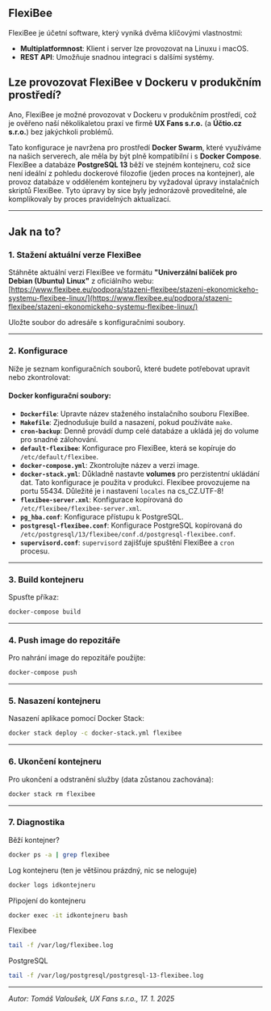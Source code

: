## FlexiBee

FlexiBee je účetní software, který vyniká dvěma klíčovými vlastnostmi:
- **Multiplatformnost**: Klient i server lze provozovat na Linuxu i macOS.
- **REST API**: Umožňuje snadnou integraci s dalšími systémy.

## Lze provozovat FlexiBee v Dockeru v produkčním prostředí?

Ano, FlexiBee je možné provozovat v Dockeru v produkčním prostředí, což je ověřeno naší několikaletou praxí ve firmě **UX Fans s.r.o.** (a **Účtio.cz s.r.o.**) bez jakýchkoli problémů. 

Tato konfigurace je navržena pro prostředí **Docker Swarm**, které využíváme na našich serverech, ale měla by být plně kompatibilní i s **Docker Compose**. FlexiBee a databáze **PostgreSQL 13** běží ve stejném kontejneru, což sice není ideální z pohledu dockerové filozofie (jeden proces na kontejner), ale provoz databáze v odděleném kontejneru by vyžadoval úpravy instalačních skriptů FlexiBee. Tyto úpravy by sice byly jednorázově proveditelné, ale komplikovaly by proces pravidelných aktualizací.

---

## Jak na to?

### 1. Stažení aktuální verze FlexiBee

Stáhněte aktuální verzi FlexiBee ve formátu **"Univerzální balíček pro Debian (Ubuntu) Linux"** z oficiálního webu:  
[https://www.flexibee.eu/podpora/stazeni-flexibee/stazeni-ekonomickeho-systemu-flexibee-linux/](https://www.flexibee.eu/podpora/stazeni-flexibee/stazeni-ekonomickeho-systemu-flexibee-linux/)

Uložte soubor do adresáře s konfiguračními soubory.

---

### 2. Konfigurace

Níže je seznam konfiguračních souborů, které budete potřebovat upravit nebo zkontrolovat:

#### Docker konfigurační soubory:
- **`Dockerfile`**: Upravte název staženého instalačního souboru FlexiBee.
- **`Makefile`**: Zjednodušuje build a nasazení, pokud používáte `make`.
- **`cron-backup`**: Denně provádí dump celé databáze a ukládá jej do volume pro snadné zálohování.
- **`default-flexibee`**: Konfigurace pro FlexiBee, která se kopíruje do `/etc/default/flexibee`.
- **`docker-compose.yml`**: Zkontrolujte název a verzi image.
- **`docker-stack.yml`**: Důkladně nastavte **volumes** pro perzistentní ukládání dat. Tato konfigurace je použita v produkci. Flexibee provozujeme na portu 55434. Důležité je i nastavení `locales` na cs_CZ.UTF-8!
- **`flexibee-server.xml`**: Konfigurace kopírovaná do `/etc/flexibee/flexibee-server.xml`.
- **`pg_hba.conf`**: Konfigurace přístupu k PostgreSQL.
- **`postgresql-flexibee.conf`**: Konfigurace PostgreSQL kopírovaná do `/etc/postgresql/13/flexibee/conf.d/postgresql-flexibee.conf`.
- **`supervisord.conf`**: `supervisord` zajišťuje spuštění FlexiBee a `cron` procesu.

---

### 3. Build kontejneru

Spusťte příkaz:  
```bash
docker-compose build
```

---

### 4. Push image do repozitáře

Pro nahrání image do repozitáře použijte:  
```bash
docker-compose push
```

---

### 5. Nasazení kontejneru

Nasazení aplikace pomocí Docker Stack:  
```bash
docker stack deploy -c docker-stack.yml flexibee
```

---

### 6. Ukončení kontejneru

Pro ukončení a odstranění služby (data zůstanou zachována):  
```bash
docker stack rm flexibee
```

---

### 7. Diagnostika

Běží kontejner?
```bash
docker ps -a | grep flexibee
```

Log kontejneru (ten je většinou prázdný, nic se neloguje)
```bash
docker logs idkontejneru
````

Připojení do kontejneru
```bash
docker exec -it idkontejneru bash
```

Flexibee 
```bash
tail -f /var/log/flexibee.log 
```

PostgreSQL
```bash
tail -f /var/log/postgresql/postgresql-13-flexibee.log 
```

---
*Autor: Tomáš Valoušek, UX Fans s.r.o., 17. 1. 2025*

